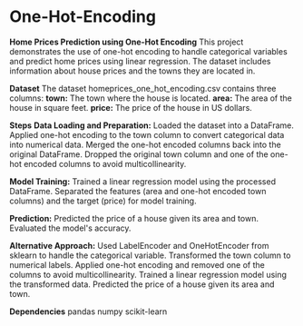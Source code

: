 # One-Hot-Encoding

**Home Prices Prediction using One-Hot Encoding**
This project demonstrates the use of one-hot encoding to handle categorical variables and predict home prices using linear regression. The dataset includes information about house prices and the towns they are located in.

**Dataset**
The dataset homeprices_one_hot_encoding.csv contains three columns:
**town:** The town where the house is located.
**area:** The area of the house in square feet.
**price:** The price of the house in US dollars.

**Steps**
**Data Loading and Preparation:**
Loaded the dataset into a DataFrame.
Applied one-hot encoding to the town column to convert categorical data into numerical data.
Merged the one-hot encoded columns back into the original DataFrame.
Dropped the original town column and one of the one-hot encoded columns to avoid multicollinearity.

**Model Training:**
Trained a linear regression model using the processed DataFrame.
Separated the features (area and one-hot encoded town columns) and the target (price) for model training.

**Prediction:**
Predicted the price of a house given its area and town.
Evaluated the model's accuracy.

**Alternative Approach:**
Used LabelEncoder and OneHotEncoder from sklearn to handle the categorical variable.
Transformed the town column to numerical labels.
Applied one-hot encoding and removed one of the columns to avoid multicollinearity.
Trained a linear regression model using the transformed data.
Predicted the price of a house given its area and town.

**Dependencies**
pandas
numpy
scikit-learn
